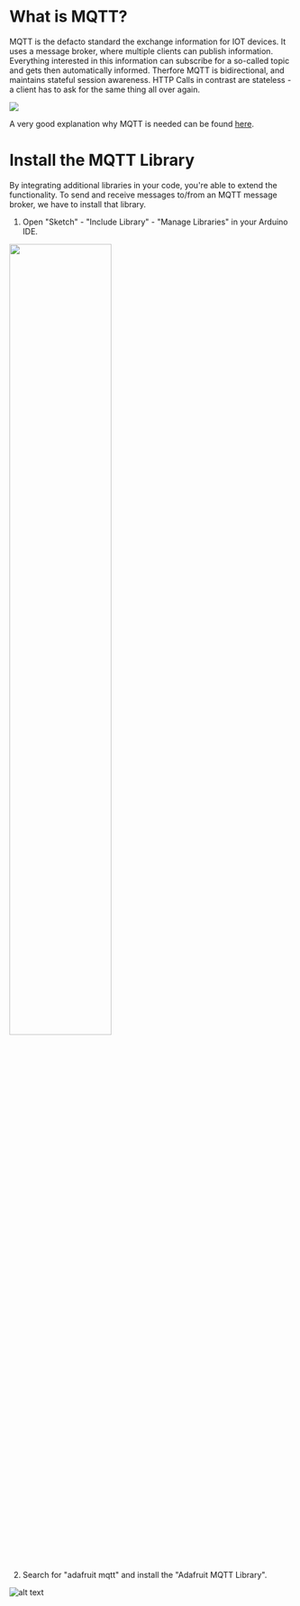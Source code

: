 # What is MQTT?
MQTT is the defacto standard the exchange information for IOT devices. It uses a message broker, where multiple clients can publish information. Everything interested in this information can subscribe for a so-called topic and gets then automatically informed. Therfore MQTT is bidirectional, and maintains stateful session awareness. HTTP Calls in contrast are stateless - a client has to ask for the same thing all over again.

<img src="https://github.com/cvolkmer/iot-hackathon/blob/master/images/3_0_1_mqtt_library.png">

A very good explanation why MQTT is needed can be found <a href="https://learn.adafruit.com/mqtt-adafruit-io-and-you/why-mqtt?view=all#why-mqtt">here</a>.

# Install the MQTT Library
By integrating additional libraries in your code, you're able to extend the functionality. To send and receive messages to/from an MQTT message broker, we have to install that library.

1. Open "Sketch" - "Include Library" - "Manage Libraries" in your Arduino IDE.

<img src="https://github.com/cvolkmer/iot-hackathon/blob/master/images/3_1_mqtt_library.png" width="60%">

2. Search for "adafruit mqtt" and install the "Adafruit MQTT Library".

![alt text](https://github.com/cvolkmer/iot-hackathon/blob/master/images/3_2_mqtt_library.png)
